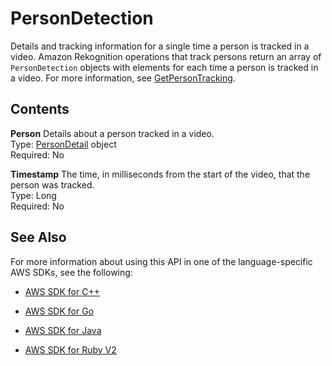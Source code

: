 # PersonDetection<a name="API_PersonDetection"></a>

Details and tracking information for a single time a person is tracked in a video\. Amazon Rekognition operations that track persons return an array of `PersonDetection` objects with elements for each time a person is tracked in a video\. For more information, see [GetPersonTracking](API_GetPersonTracking.md)\. 

## Contents<a name="API_PersonDetection_Contents"></a>

 **Person**   <a name="rekognition-Type-PersonDetection-Person"></a>
Details about a person tracked in a video\.  
Type: [PersonDetail](API_PersonDetail.md) object  
Required: No

 **Timestamp**   <a name="rekognition-Type-PersonDetection-Timestamp"></a>
The time, in milliseconds from the start of the video, that the person was tracked\.  
Type: Long  
Required: No

## See Also<a name="API_PersonDetection_SeeAlso"></a>

For more information about using this API in one of the language\-specific AWS SDKs, see the following:

+  [AWS SDK for C\+\+](http://docs.aws.amazon.com/goto/SdkForCpp/rekognition-2016-06-27/PersonDetection) 

+  [AWS SDK for Go](http://docs.aws.amazon.com/goto/SdkForGoV1/rekognition-2016-06-27/PersonDetection) 

+  [AWS SDK for Java](http://docs.aws.amazon.com/goto/SdkForJava/rekognition-2016-06-27/PersonDetection) 

+  [AWS SDK for Ruby V2](http://docs.aws.amazon.com/goto/SdkForRubyV2/rekognition-2016-06-27/PersonDetection) 